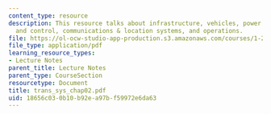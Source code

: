 ```yaml
---
content_type: resource
description: This resource talks about infrastructure, vehicles, power systems, fuel
  and control, communications & location systems, and operations.
file: https://ol-ocw-studio-app-production.s3.amazonaws.com/courses/1-221j-transportation-systems-fall-2004/18656c030b10b92ea97bf59972e6da63_trans_sys_chap02.pdf
file_type: application/pdf
learning_resource_types:
- Lecture Notes
parent_title: Lecture Notes
parent_type: CourseSection
resourcetype: Document
title: trans_sys_chap02.pdf
uid: 18656c03-0b10-b92e-a97b-f59972e6da63
---
```

